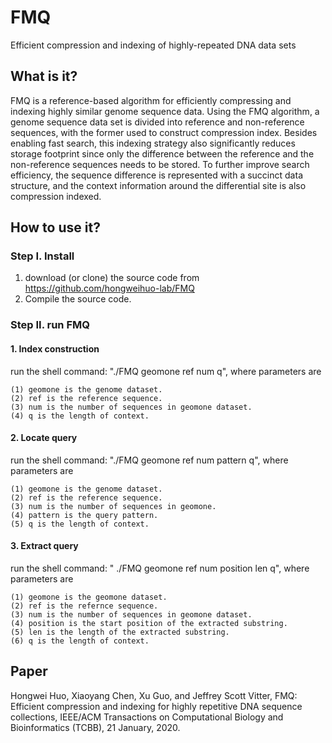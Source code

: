 # FMQ

Efficient compression and indexing of highly-repeated DNA data sets

## What is it?
FMQ is a reference-based algorithm for efficiently compressing and indexing highly similar genome sequence data. Using the FMQ algorithm, a genome sequence data set is divided into reference and non-reference
sequences, with the former used to construct compression index. Besides enabling fast search, this indexing strategy also significantly reduces storage footprint since only the difference between the reference and the non-reference sequences needs to be stored. To further improve search efficiency, the sequence difference is represented with a succinct data structure, and the context information around the differential site is also compression indexed. 

## How to use it?   
### Step I. Install
   1. download (or clone) the source code from https://github.com/hongweihuo-lab/FMQ
   2. Compile the source code. 
### Step II. run FMQ 

#### 1. Index construction 
   run the shell command: "./FMQ geomone ref num q", where parameters are       
    
    (1) geomone is the genome dataset.
    (2) ref is the reference sequence.
    (3) num is the number of sequences in geomone dataset. 
    (4) q is the length of context. 

#### 2. Locate query 
   run the shell command: "./FMQ geomone ref num pattern q", where parameters are 
    
    (1) geomone is the genome dataset.        
    (2) ref is the reference sequence.     
    (3) num is the number of sequences in geomone. 
    (4) pattern is the query pattern. 
    (5) q is the length of context.    

#### 3. Extract query 
  run the shell command: " ./FMQ geomone ref num position len q", where parameters are
    
    (1) geomone is the geomone dataset. 
    (2) ref is the refernce sequence.
    (3) num is the number of sequences in geomone dataset. 
    (4) position is the start position of the extracted substring. 
    (5) len is the length of the extracted substring. 
    (6) q is the length of context. 
       
## Paper
Hongwei Huo, Xiaoyang Chen, Xu Guo, and Jeffrey Scott Vitter, FMQ: Efficient compression and indexing for highly repetitive DNA sequence collections, IEEE/ACM Transactions on Computational Biology and Bioinformatics (TCBB), 21 January, 2020. 
